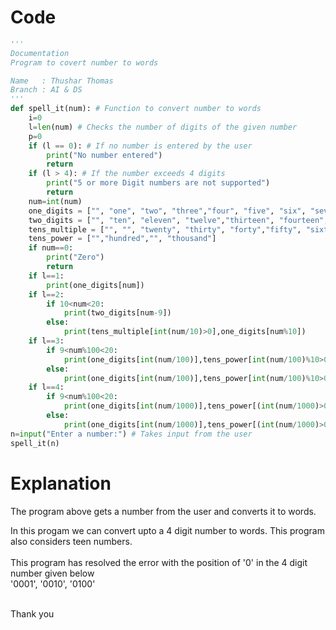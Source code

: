 # Code
```python
'''
Documentation
Program to covert number to words

Name   : Thushar Thomas
Branch : AI & DS
'''
def spell_it(num): # Function to convert number to words
    i=0 
    l=len(num) # Checks the number of digits of the given number
    p=0
    if (l == 0): # If no number is entered by the user
        print("No number entered")
        return
    if (l > 4): # If the number exceeds 4 digits
        print("5 or more Digit numbers are not supported")
        return
    num=int(num)
    one_digits = ["", "one", "two", "three","four", "five", "six", "seven","eight", "nine"]
    two_digits = ["", "ten", "eleven", "twelve","thirteen", "fourteen", "fifteen","sixteen", "seventeen", "eighteen","nineteen"]
    tens_multiple = ["", "", "twenty", "thirty", "forty","fifty", "sixty", "seventy", "eighty","ninety"]
    tens_power = ["","hundred","", "thousand"]
    if num==0:
        print("Zero")
        return
    if l==1:
        print(one_digits[num])
    if l==2:
        if 10<num<20:
            print(two_digits[num-9])
        else:
            print(tens_multiple[int(num/10)>0],one_digits[num%10])
    if l==3:
        if 9<num%100<20:
            print(one_digits[int(num/100)],tens_power[int(num/100)%10>0],two_digits[int(num%10)+1])
        else:
            print(one_digits[int(num/100)],tens_power[int(num/100)%10>0],tens_multiple[int((num%100)/10)],one_digits[num%10])
    if l==4:
        if 9<num%100<20:
            print(one_digits[int(num/1000)],tens_power[(int(num/1000)>0)+2],one_digits[int((num%1000)/100)],tens_power[int(num/100)%10>0],two_digits[int(num%10)+1])
        else:
            print(one_digits[int(num/1000)],tens_power[(int(num/1000)>0)+2],one_digits[int((num%1000)/100)],tens_power[int(num/100)%10>0],tens_multiple[int((num%100)/10)],one_digits[num%10])
n=input("Enter a number:") # Takes input from the user
spell_it(n)
```

# Explanation
The program above gets a number from the user and converts it to words. 
<p>In this progam we can convert upto a 4 digit number to words. 
    This program also considers teen numbers. 
    <br/><br/>This program has resolved the error with the position of '0' in the 4 digit number given below
                                      <br/>'0001', '0010', '0100'</p>
 <br/>Thank you
